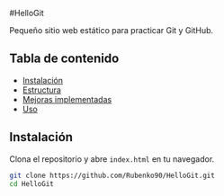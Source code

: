 #HelloGit

Pequeño sitio web estático para practicar Git y GitHub.

## Tabla de contenido
- [Instalación](#instalación)
- [Estructura](#estructura)
- [Mejoras implementadas](#mejoras-implementadas)
- [Uso](#uso)

## Instalación
Clona el repositorio y abre `index.html` en tu navegador.

```bash
git clone https://github.com/Rubenko90/HelloGit.git
cd HelloGit

